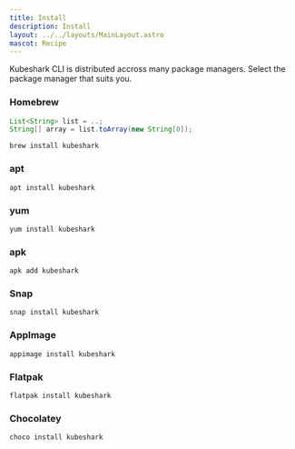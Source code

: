 ```yaml
---
title: Install
description: Install
layout: ../../layouts/MainLayout.astro
mascot: Recipe
---
```


Kubeshark CLI is distributed accross many package managers. Select the package manager that suits you.

### Homebrew

~~~java https://stackoverflow.com/questions/4042434/converting-arrayliststring-to-string-in-java
List<String> list = ..;
String[] array = list.toArray(new String[0]);
~~~

```shell
brew install kubeshark
```

### apt

```shell
apt install kubeshark
```

### yum

```shell
yum install kubeshark
```

### apk

```shell
apk add kubeshark
```

### Snap

```shell
snap install kubeshark
```

### AppImage

```shell
appimage install kubeshark
```

### Flatpak

```shell
flatpak install kubeshark
```

### Chocolatey

```shell
choco install kubeshark
```

